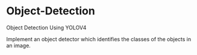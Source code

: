 # Object-Detection
Object Detection Using YOLOV4

Implement an object detector which identifies the classes of the objects in an image.

